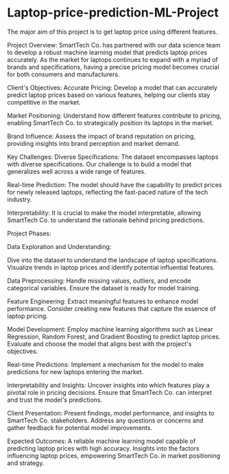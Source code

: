 # Laptop-price-prediction-ML-Project
The major aim of this project is to get laptop price using different features.

Project Overview:
SmartTech Co. has partnered with our data science team to develop a robust machine learning model that predicts laptop prices accurately. As the market for laptops continues to expand with a myriad of brands and specifications, having a precise pricing model becomes crucial for both consumers and manufacturers.

Client's Objectives:
Accurate Pricing: Develop a model that can accurately predict laptop prices based on various features, helping our clients stay competitive in the market.

Market Positioning: Understand how different features contribute to pricing, enabling SmartTech Co. to strategically position its laptops in the market.

Brand Influence: Assess the impact of brand reputation on pricing, providing insights into brand perception and market demand.

Key Challenges:
Diverse Specifications: The dataset encompasses laptops with diverse specifications. Our challenge is to build a model that generalizes well across a wide range of features.

Real-time Prediction: The model should have the capability to predict prices for newly released laptops, reflecting the fast-paced nature of the tech industry.

Interpretability: It is crucial to make the model interpretable, allowing SmartTech Co. to understand the rationale behind pricing predictions.

Project Phases:

Data Exploration and Understanding:

Dive into the dataset to understand the landscape of laptop specifications.
Visualize trends in laptop prices and identify potential influential features.

Data Preprocessing:
Handle missing values, outliers, and encode categorical variables.
Ensure the dataset is ready for model training.

Feature Engineering:
Extract meaningful features to enhance model performance.
Consider creating new features that capture the essence of laptop pricing.

Model Development:
Employ machine learning algorithms such as Linear Regression, Random Forest, and Gradient Boosting to predict laptop prices.
Evaluate and choose the model that aligns best with the project's objectives.


Real-time Predictions:
Implement a mechanism for the model to make predictions for new laptops entering the market.

Interpretability and Insights:
Uncover insights into which features play a pivotal role in pricing decisions.
Ensure that SmartTech Co. can interpret and trust the model's predictions.

Client Presentation:
Present findings, model performance, and insights to SmartTech Co. stakeholders.
Address any questions or concerns and gather feedback for potential model improvements.

Expected Outcomes:
A reliable machine learning model capable of predicting laptop prices with high accuracy.
Insights into the factors influencing laptop prices, empowering SmartTech Co. in market positioning and strategy.
